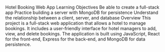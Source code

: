 Hotel Booking Web App
Learning Objectives
Be able to create a full-stack app
Practice building a server with MongoDB for persistence
Understand the relationship between a client, server, and database
Overview
This project is a full-stack web application that allows a hotel to manage bookings. It includes a user-friendly interface for hotel managers to add, view, and delete bookings. The application is built using JavaScript, React for the front-end, Express for the back-end, and MongoDB for data persistence.

